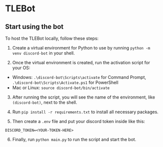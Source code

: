 # TLEBot
## Start using the bot
To host the TLEBot locally, follow these steps:

1. Create a virtual environment for Python to use by running `python -m venv discord-bot` in your shell.

2. Once the virtual environment is created, run the activation script for your OS:

 - Windows: `.\discord-bot\Scripts\activate` for Command Prompt, `.\discord-bot\Scripts\Activate.ps1` for PowerShell
 - Mac or Linux: `source discord-bot/bin/activate`

3. After running the script, you will see the name of the environment, like `(discord-bot)`, next to the shell.

4. Run `pip install -r requirements.txt` to install all necessary packages.

5. Then create a `.env` file and put your discord token inside like this:

```env
DISCORD_TOKEN=<YOUR-TOKEN-HERE>
```

6. Finally, run `python main.py` to run the script and start the bot.
